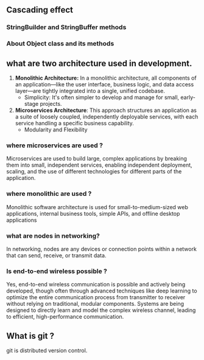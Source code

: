 ## Cascading effect
### StringBuilder and StringBuffer methods
### About Object class and its methods

## what are two architecture used in development.
1. **Monolithic Architecture:** In a monolithic architecture, all components of an application—like the user interface, business logic, and data access layer—are tightly integrated into a single, unified codebase.
   - Simplicity: It's often simpler to develop and manage for small, early-stage projects.
2. **Microservices Architecture**: This approach structures an application as a suite of loosely coupled, independently deployable services, with each service handling a specific business capability.
   - Modularity and Flexibility

### where microservices are used ?
Microservices are used to build large, complex applications by breaking them into small, independent services, enabling independent deployment, scaling, and the use of different technologies for different parts of the application. 
### where monolithic are used ?
Monolithic software architecture is used for small-to-medium-sized web applications, internal business tools, simple APIs, and offline desktop applications

### what are nodes in networking?
In networking, nodes are any devices or connection points within a network that can send, receive, or transmit data.

### Is end-to-end wireless possible ?
Yes, end-to-end wireless communication is possible and actively being developed, though often through advanced techniques like deep learning to optimize the entire communication process from transmitter to receiver without relying on traditional, modular components. Systems are being designed to directly learn and model the complex wireless channel, leading to efficient, high-performance communication.

## What is git ?
git is distributed version control.
